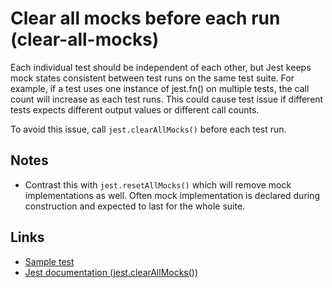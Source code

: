 # Clear all mocks before each run (clear-all-mocks)

Each individual test should be independent of each other, but Jest keeps mock states consistent between test runs on the same test suite. For example, if a test uses one instance of jest.fn() on multiple tests, the call count will increase as each test runs. This could cause test issue if different tests expects different output values or different call counts.

To avoid this issue, call `jest.clearAllMocks()` before each test run.

## Notes

* Contrast this with `jest.resetAllMocks()` which will remove mock implementations as well. Often mock implementation is declared during construction and expected to last for the whole suite.

## Links

* [Sample test](clear-all-mocks.spec.ts)
* [Jest documentation (jest.clearAllMocks())](https://jestjs.io/docs/jest-object#jestclearallmocks)
